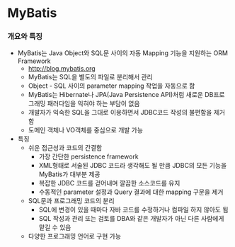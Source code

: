 # MyBatis

### 개요와 특징

- MyBatis는 Java Object와 SQL문 사이의 자동 Mapping 기능을 지원하는 ORM Framework
    - http://blog.mybatis.org
    - MyBatis는 SQL을 별도의 파일로 분리해서 관리
    - Object - SQL 사이의 parameter mapping 작업을 자동으로 함
    - MyBatis는 Hibernate나 JPA(Java Persistence API)처럼 새로운 DB프로그래밍 패러다임을 익혀야 하는 부담이 없음
    - 개발자가 익숙한 SQL을 그대로 이용하면서 JDBC코드 작성의 불편함을 제거함
    - 도메인 객체나 VO객체를 중심으로 개발 가능
- 특징
    - 쉬운 접근성과 코드의 간결함
        - 가장 간단한 persistence framework
        - XML형태로 서술된 JDBC 코드라 생각해도 될 만큼 JDBC의 모든 기능을 MyBatis가 대부분 제공
        - 복잡한 JDBC 코드를 걷어내며 깔끔한 소스코드를 유지
        - 수동적인 parameter 설정과 Query 결과에 대한 mapping 구문을 제거
    - SQL문과 프로그래밍 코드의 분리
        - SQL에 변경이 있을 때마다 자바 코드를 수정하거나 컴파일 하지 않아도 됨
        - SQL 작성과 관리 또는 검토를 DBA와 같은 개발자가 아닌 다른 사람에게 맡길 수 있음
    - 다양한 프로그래밍 언어로 구현 가능
